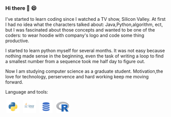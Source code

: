 ### Hi there 👋 :smile:


I've started to learn coding since I watched a TV show, Silicon Valley. At first I had no idea what the characters talked about: Java,Python,algorithm, ect, but I was fascinated about those concepts and wanted to be one of the coders: to wear hoodie with company's logo and code some thing productive. 

I started to learn python myself for several months. It was not easy because nothing made sense in the beginning, even the task of writing a loop to find a smallest number from a sequence took me half day to figure out.

Now I am studying computer science as a graduate student. Motivation,the love for technology, perservence and hard working keep me moving forward.

Language and tools:
<p align="left">
<img src="https://raw.githubusercontent.com/github/explore/80688e429a7d4ef2fca1e82350fe8e3517d3494d/topics/python/python.png" alt="Python" height="40" style="vertical-align:top; margin:4px">
<img src="https://raw.githubusercontent.com/github/explore/80688e429a7d4ef2fca1e82350fe8e3517d3494d/topics/java/java.png" alt="Java" height="40" style="vertical-align:top; margin:4px">  
<img src="https://raw.githubusercontent.com/github/explore/80688e429a7d4ef2fca1e82350fe8e3517d3494d/topics/sql/sql.png" alt="SQL" height="40" style="vertical-align:top; margin:4px">
<img src="https://raw.githubusercontent.com/github/explore/80688e429a7d4ef2fca1e82350fe8e3517d3494d/topics/r/r.png" alt="R" height="40" style="vertical-align:top; margin:4px">

</p>  
  




